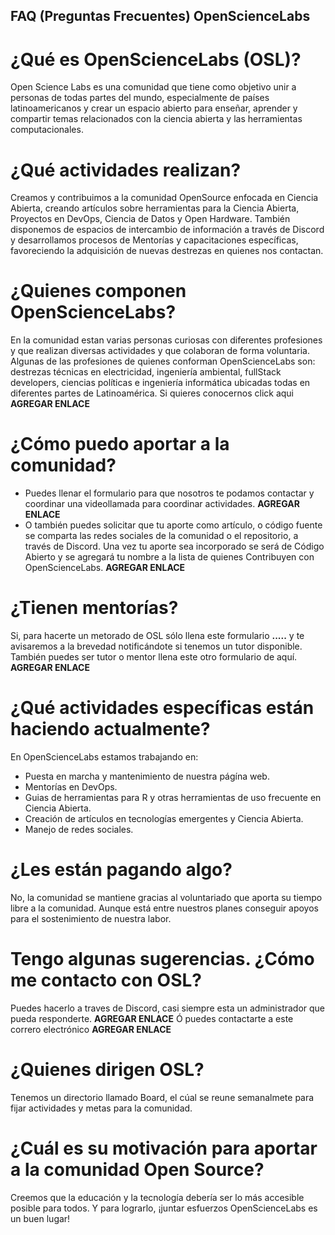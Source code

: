 ## FAQ (Preguntas Frecuentes) OpenScienceLabs
# ¿Qué es OpenScienceLabs (OSL)?
Open Science Labs es una comunidad que tiene como objetivo unir a personas de todas partes del mundo, especialmente de países latinoamericanos y crear un espacio abierto para enseñar, aprender y compartir temas relacionados con la ciencia abierta y las herramientas computacionales.
# ¿Qué actividades realizan?
Creamos y contribuimos a la comunidad OpenSource enfocada en Ciencia Abierta, creando artículos sobre herramientas para la Ciencia Abierta, Proyectos en DevOps, Ciencia de Datos y Open Hardware. También disponemos de espacios de intercambio de información a través de Discord y desarrollamos procesos de Mentorías y capacitaciones específicas, favoreciendo la adquisición de nuevas destrezas en quienes nos contactan.
# ¿Quienes componen OpenScienceLabs?
En la comunidad estan varias personas curiosas con diferentes profesiones y que realizan diversas actividades y que colaboran de forma voluntaria. Algunas de las profesiones de quienes conforman OpenScienceLabs son: destrezas técnicas en electricidad, ingeniería ambiental, fullStack developers, ciencias políticas e ingeniería informática ubicadas todas en diferentes partes de Latinoamérica. Si quieres conocernos click aqui **AGREGAR ENLACE**
# ¿Cómo puedo aportar a la comunidad?
* Puedes llenar el formulario para que nosotros te podamos contactar y coordinar una videollamada para coordinar actividades.  **AGREGAR ENLACE**
* O también puedes solicitar que tu aporte como artículo, o código fuente se comparta las redes sociales de la comunidad o el repositorio, a través de Discord. Una vez tu aporte sea incorporado se será de Código Abierto y se agregará tu nombre a la lista de quienes Contribuyen con OpenScienceLabs. **AGREGAR ENLACE**
# ¿Tienen mentorías?
Si, para hacerte un metorado de OSL sólo llena este formulario **.....** y te avisaremos a la brevedad notificándote si tenemos un tutor disponible.
También puedes ser tutor o mentor llena este otro formulario de aquí. **AGREGAR ENLACE**
# ¿Qué actividades específicas están haciendo actualmente?
En OpenScienceLabs estamos trabajando en:
* Puesta en marcha y mantenimiento de nuestra págína web.
* Mentorías en DevOps.
* Guias de herramientas para R y otras herramientas de uso frecuente en Ciencia Abierta.
* Creación de artículos en tecnologías emergentes y Ciencia Abierta.
* Manejo de redes sociales.
# ¿Les están pagando algo?
No, la comunidad se mantiene gracias al voluntariado que aporta su tiempo libre a la comunidad. Aunque está entre nuestros planes conseguir apoyos para el sostenimiento de nuestra labor.
# Tengo algunas sugerencias. ¿Cómo me contacto con OSL?
Puedes hacerlo a traves de Discord, casi siempre esta un administrador que pueda responderte. **AGREGAR ENLACE**
Ó puedes contactarte a este correro electrónico **AGREGAR ENLACE**
# ¿Quienes dirigen OSL?
Tenemos un directorio llamado Board, el cúal se reune semanalmete para fijar actividades y metas para la comunidad.
# ¿Cuál es su motivación para aportar a la comunidad Open Source?
Creemos que la educación y la tecnología debería ser lo más accesible posible para todos. Y para lograrlo, ¡juntar esfuerzos OpenScienceLabs es un buen lugar!
